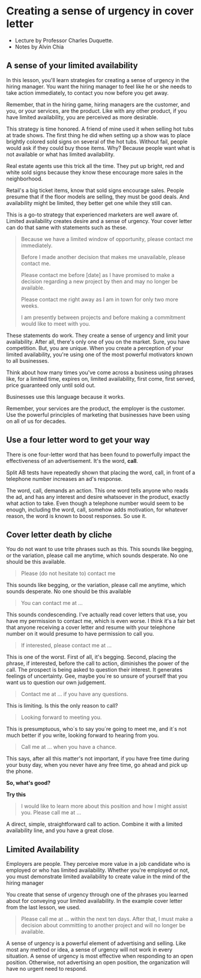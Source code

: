 # Creating a sense of urgency in cover letter
- Lecture by Professor Charles Duquette. 
- Notes by Alvin Chia

## A sense of your limited availability
In this lesson, you'll learn strategies for creating a sense of urgency in the hiring manager. You want the hiring manager to feel like he or she needs to take action immediately, to contact you now before you get away.

Remember, that in the hiring game, hiring managers are the customer, and you, or your services, are the product. Like with any other product, if you have limited availability, you are perceived as more desirable.

This strategy is time honored. A friend of mine used it when selling hot tubs at trade shows. The first thing he did when setting up a show was to place brightly colored sold signs on several of the hot tubs. Without fail, people would ask if they could buy those items. Why? Because people want what is not available or what has limited availability.

Real estate agents use this trick all the time. They put up bright, red and white sold signs because they know these encourage more sales in the neighborhood.

Retail's a big ticket items, know that sold signs encourage sales. People presume that if the floor models are selling, they must be good deals. And availability might be limited, they better get one while they still can.

This is a go-to strategy that experienced marketers are well aware of. Limited availability creates desire and a sense of urgency. Your cover letter can do that same with statements such as these.

> Because we have a limited window of opportunity, please contact me immediately. 
>
> Before I made another decision that makes me unavailable, please contact me.
>
> Please contact me before [date] as I have promised to make a decision regarding a new project by then and may no longer be available. 
>
> Please contact me right away as I am in town for only two more weeks.
>
> I am presently between projects and before making a commitment would like to meet with you. 

These statements do work. They create a sense of urgency and limit your availability. After all, there's only one of you on the market. Sure, you have competition. But, you are unique. When you create a perception of your limited availability, you're using one of the most powerful motivators known to all businesses.

Think about how many times you've come across a business using phrases like, for a limited time, expires on, limited availability, first come, first served, price guaranteed only until sold out.

Businesses use this language because it works.

Remember, your services are the product, the employer is the customer. Use the powerful principles of marketing that businesses have been using on all of us for decades.

## Use a four letter word to get your way

There is one four-letter word that has been found to powerfully impact the effectiveness of an advertisement. It's the word, **call**.

Split AB tests have repeatedly shown that placing the word, call, in front of a telephone number increases an ad's response.

The word, call, demands an action. This one word tells anyone who reads the ad, and has any interest and desire whatsoever in the product, exactly what action to take. Even though a telephone number would seem to be enough, including the word, call, somehow adds motivation, for whatever reason, the word is known to boost responses. So use it.

## Cover letter death by cliche

You do not want to use trite phrases such as this. This sounds like begging, or the variation, please call me anytime, which sounds desperate. No one should be this available.

> Please (do not hesitate to) contact me 

 This sounds like begging, or the variation, please call me anytime, which sounds desperate. No one should be this available

> You can contact me at ...

This sounds condescending. I've actually read cover letters that use, you have my permission to contact me, which is even worse. I think it's a fair bet that anyone receiving a cover letter and resume with your telephone number on it would presume to have permission to call you.

> If interested, please contact me at ...

This is one of the worst. First of all, it's begging. Second, placing the phrase, if interested, before the call to action, diminishes the power of the call. The prospect is being asked to question their interest. It generates feelings of uncertainty. Gee, maybe you´re so unsure of yourself that you want us to question our own judgement.

> Contact me at ... if you have any questions.

This is limiting. Is this the only reason to call?

> Looking forward to meeting you.

This is presumptuous, who´s to say you´re going to meet me, and it´s not much better if you write, looking forward to hearing from you.

> Call me at ... when you have a chance.

This says, after all this matter's not important, if you have free time during your busy day, when you never have any free time, go ahead and pick up the phone.

**So, what's good?**

**Try this**

> I would like to learn more about this position and how I might assist you. Please call me at ...

A direct, simple, straightforward call to action. Combine it with a limited availability line, and you have a great close.


## Limited Availability

Employers are people. They perceive more value in a job candidate who is employed or who has limited availability. Whether you're employed or not, you must demonstrate limited availability to create value in the mind of the hiring manager

You create that sense of urgency through one of the phrases you learned about for conveying your limited availability. In the example cover letter from the last lesson, we used.

> Please call me at ... within the next ten days. After that, I must make a decision about committing to another project and will no longer be available. 

A sense of urgency is a powerful element of advertising and selling. Like most any method or idea, a sense of urgency will not work in every situation. A sense of urgency is most effective when responding to an open position. Otherwise, not advertising an open position, the organization will have no urgent need to respond.
